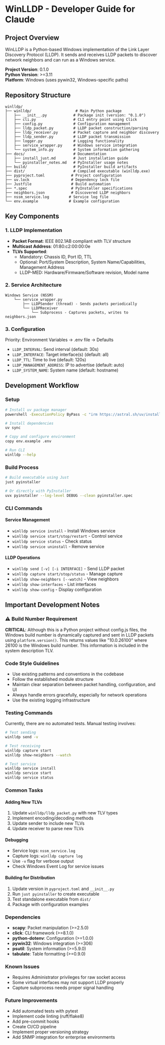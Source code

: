 # WinLLDP - Developer Guide for Claude

## Project Overview

WinLLDP is a Python-based Windows implementation of the Link Layer Discovery Protocol (LLDP). It sends and receives LLDP packets to discover network neighbors and can run as a Windows service.

**Project Version**: 0.1.0  
**Python Version**: >=3.11  
**Platform**: Windows (uses pywin32, Windows-specific paths)

## Repository Structure

```
winlldp/
├── winlldp/                    # Main Python package
│   ├── __init__.py            # Package init (version: "0.1.0")
│   ├── cli.py                 # CLI entry point using Click
│   ├── config.py              # Configuration management
│   ├── lldp_packet.py         # LLDP packet construction/parsing
│   ├── lldp_receiver.py       # Packet capture and neighbor discovery
│   ├── lldp_sender.py         # LLDP packet transmission
│   ├── logger.py              # Logging functionality
│   ├── service_wrapper.py     # Windows service integration
│   └── system_info.py         # System information gathering
├── docs/                      # Documentation
│   ├── install_just.md        # Just installation guide
│   └── pyinstaller_notes.md   # PyInstaller usage notes
├── build/                     # PyInstaller build artifacts
├── dist/                      # Compiled executable (winlldp.exe)
├── pyproject.toml            # Project configuration
├── uv.lock                   # Dependency lock file
├── Justfile                  # Build automation
├── *.spec                    # PyInstaller specifications
├── neighbors.json            # Discovered LLDP neighbors
├── nssm_service.log         # Service log file
└── env.example              # Example configuration

```

## Key Components

### 1. **LLDP Implementation**
- **Packet Format**: IEEE 802.1AB compliant with TLV structure
- **Multicast Address**: 01:80:c2:00:00:0e
- **TLVs Supported**: 
  - Mandatory: Chassis ID, Port ID, TTL
  - Optional: Port/System Description, System Name/Capabilities, Management Address
  - LLDP-MED: Hardware/Firmware/Software revision, Model name

### 2. **Service Architecture**
```
Windows Service (NSSM)
    └── service_wrapper.py
        ├── LLDPSender (thread) - Sends packets periodically
        └── LLDPReceiver
            └── Subprocess - Captures packets, writes to neighbors.json
```

### 3. **Configuration**
Priority: Environment Variables → .env file → Defaults
- `LLDP_INTERVAL`: Send interval (default: 30s)
- `LLDP_INTERFACE`: Target interface(s) (default: all)
- `LLDP_TTL`: Time to live (default: 120s)
- `LLDP_MANAGEMENT_ADDRESS`: IP to advertise (default: auto)
- `LLDP_SYSTEM_NAME`: System name (default: hostname)

## Development Workflow

### Setup
```bash
# Install uv package manager
powershell -ExecutionPolicy ByPass -c "irm https://astral.sh/uv/install.ps1 | iex"

# Install dependencies
uv sync

# Copy and configure environment
copy env.example .env

# Run CLI
winlldp --help
```

### Build Process
```bash
# Build executable using Just
just pyinstaller

# Or directly with PyInstaller
uvx pyinstaller --log-level DEBUG --clean pyinstaller.spec
```

### CLI Commands

#### Service Management
- `winlldp service install` - Install Windows service
- `winlldp service start/stop/restart` - Control service
- `winlldp service status` - Check status
- `winlldp service uninstall` - Remove service

#### LLDP Operations
- `winlldp send [-v] [-i INTERFACE]` - Send LLDP packet
- `winlldp capture start/stop/status` - Manage capture
- `winlldp show-neighbors [--watch]` - View neighbors
- `winlldp show-interfaces` - List interfaces
- `winlldp show-config` - Display configuration

## Important Development Notes

### ⚠️ Build Number Requirement
**CRITICAL**: Although this is a Python project without config.js files, the Windows build number is dynamically captured and sent in LLDP packets using `platform.version()`. This returns values like "10.0.26100" where 26100 is the Windows build number. This information is included in the system description TLV.

### Code Style Guidelines
- Use existing patterns and conventions in the codebase
- Follow the established module structure
- Maintain clear separation between packet handling, configuration, and UI
- Always handle errors gracefully, especially for network operations
- Use the existing logging infrastructure

### Testing Commands
Currently, there are no automated tests. Manual testing involves:
```bash
# Test sending
winlldp send -v

# Test receiving
winlldp capture start
winlldp show-neighbors --watch

# Test service
winlldp service install
winlldp service start
winlldp service status
```

### Common Tasks

#### Adding New TLVs
1. Update `winlldp/lldp_packet.py` with new TLV types
2. Implement encoding/decoding methods
3. Update sender to include new TLVs
4. Update receiver to parse new TLVs

#### Debugging
- Service logs: `nssm_service.log`
- Capture logs: `winlldp capture log`
- Use `-v` flag for verbose output
- Check Windows Event Log for service issues

#### Building for Distribution
1. Update version in `pyproject.toml` and `__init__.py`
2. Run `just pyinstaller` to create executable
3. Test standalone executable from `dist/`
4. Package with configuration examples

### Dependencies
- **scapy**: Packet manipulation (>=2.5.0)
- **click**: CLI framework (>=8.1.0)
- **python-dotenv**: Configuration (>=1.0.0)
- **pywin32**: Windows integration (>=306)
- **psutil**: System information (>=5.9.0)
- **tabulate**: Table formatting (>=0.9.0)

### Known Issues
- Requires Administrator privileges for raw socket access
- Some virtual interfaces may not support LLDP properly
- Capture subprocess needs proper signal handling

### Future Improvements
- Add automated tests with pytest
- Implement code linting (ruff/flake8)
- Add pre-commit hooks
- Create CI/CD pipeline
- Implement proper versioning strategy
- Add SNMP integration for enterprise environments